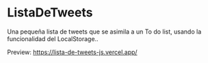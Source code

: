 # ListaDeTweets

Una pequeña lista de tweets que se asimila a un To do list, usando la funcionalidad del LocalStorage..

Preview: https://lista-de-tweets-js.vercel.app/
